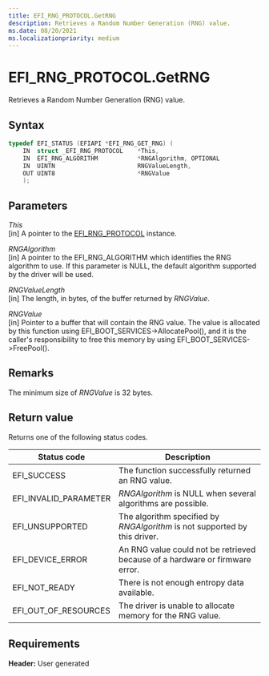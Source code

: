 ```yaml
---
title: EFI_RNG_PROTOCOL.GetRNG
description: Retrieves a Random Number Generation (RNG) value.
ms.date: 08/20/2021
ms.localizationpriority: medium
---
```


# EFI_RNG_PROTOCOL.GetRNG

Retrieves a Random Number Generation (RNG) value.

## Syntax

```cpp
typedef EFI_STATUS (EFIAPI *EFI_RNG_GET_RNG) (
    IN  struct _EFI_RNG_PROTOCOL    *This,
    IN  EFI_RNG_ALGORITHM           *RNGAlgorithm, OPTIONAL
    IN  UINTN                       RNGValueLength,
    OUT UINT8                       *RNGValue
    );
```

## Parameters

*This*  
[in] A pointer to the [EFI_RNG_PROTOCOL](efi-rng-protocol.md) instance.

*RNGAlgorithm*  
[in] A pointer to the EFI_RNG_ALGORITHM which identifies the RNG algorithm to use. If this parameter is NULL, the default algorithm supported by the driver will be used.

*RNGValueLength*  
[in] The length, in bytes, of the buffer returned by *RNGValue*.

*RNGValue*  
[in] Pointer to a buffer that will contain the RNG value. The value is allocated by this function using EFI_BOOT_SERVICES->AllocatePool(), and it is the caller's responsibility to free this memory by using EFI_BOOT_SERVICES->FreePool().

## Remarks

The minimum size of *RNGValue* is 32 bytes.

## Return value

Returns one of the following status codes.

| Status code | Description |
|--|--|
| EFI_SUCCESS | The function successfully returned an RNG value. |
| EFI_INVALID_PARAMETER | *RNGAlgorithm* is NULL when several algorithms are possible. |
| EFI_UNSUPPORTED | The algorithm specified by *RNGAlgorithm* is not supported by this driver. |
| EFI_DEVICE_ERROR | An RNG value could not be retrieved because of a hardware or firmware error. |
| EFI_NOT_READY | There is not enough entropy data available. |
| EFI_OUT_OF_RESOURCES | The driver is unable to allocate memory for the RNG value. |

## Requirements

**Header:** User generated
